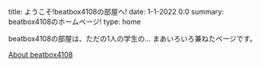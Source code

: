 title: ようこそ!beatbox4108の部屋へ!
date: 1-1-2022 0:0
summary: beatbox4108のホームページ!
type: home
<style>#_1{color:#ffcc77;font-size:3em;-webkit-text-stroke: 1px #222;text-stroke: 1px #222;}</style>
beatbox4108の部屋は、ただの1人の学生の... まあいろいろ兼ねたページです。

[About beatbox4108](/about.html)